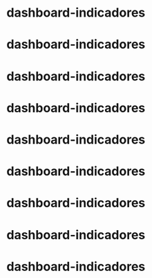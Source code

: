 # dashboard-indicadores
# dashboard-indicadores
# dashboard-indicadores
# dashboard-indicadores
# dashboard-indicadores
# dashboard-indicadores
# dashboard-indicadores
# dashboard-indicadores
# dashboard-indicadores
